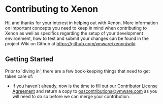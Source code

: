 # Contributing to Xenon

Hi, and thanks for your interest in helping out with Xenon.  More information on important concepts
you need to keep in mind when contributing to Xenon as well as specifics regarding the setup of your
development environment, how to test and submit your changes can be found in the project Wiki on 
Github at https://github.com/vmware/xenon/wiki.

## Getting Started
Prior to 'diving in', there are a few book-keeping things that need to get taken care of:

* If you haven't already, now is the time to fill out our 
[Contributor License Agreement](http://vmware.github.io/photon/assets/files/vmware_cla.pdf) and 
return a copy to [osscontributions@vmware.com](mailto:osscontributions@vmware.com) as you will need 
to do so before we can merge your contribution.

